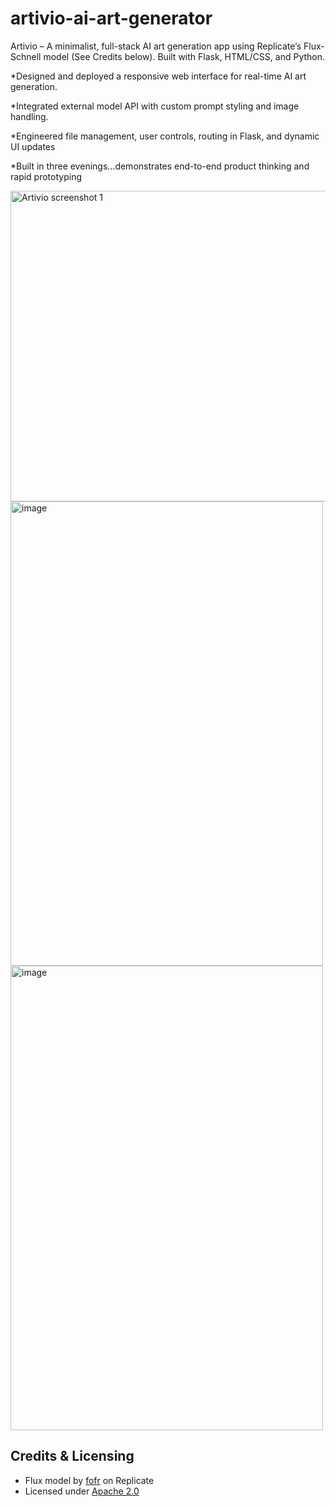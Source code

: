 # artivio-ai-art-generator

Artivio – A minimalist, full-stack AI art generation app using Replicate’s Flux-Schnell model (See Credits below). Built with Flask, HTML/CSS, and Python.

*Designed and deployed a responsive web interface for real-time AI art generation.

*Integrated external model API with custom prompt styling and image handling.

*Engineered file management, user controls, routing in Flask, and dynamic UI updates

*Built in three evenings...demonstrates end-to-end product thinking and rapid prototyping

<img width="578" height="497" alt="Artivio screenshot 1" src="https://github.com/user-attachments/assets/b67ba79e-1fb4-4ca2-8df8-d5757e0c370b" />

<img width="500" height="743" alt="image" src="https://github.com/user-attachments/assets/973f46c6-26a1-449d-a1e1-b3afe6b2086b" /> 
<img width="500" height="743" alt="image" src="https://github.com/user-attachments/assets/4eed7271-2b38-4930-a1f2-ece2c1eb687b" />


## Credits & Licensing
- Flux model by [fofr](https://replicate.com/fofr/flux) on Replicate
- Licensed under [Apache 2.0](https://www.apache.org/licenses/LICENSE-2.0)
